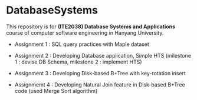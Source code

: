 # DatabaseSystems

This repository is for **(ITE2038) Database Systems and Applications** course of computer software engineering in Hanyang University.

+ Assignment 1 : SQL query practices with Maple dataset

+ Assignment 2 : Developing Database application, Simple HTS (milestone 1 : devise DB Schema, milestone 2 : implement HTS)

+ Assignment 3 : Developing Disk-based B+Tree with key-rotation insert

+ Assignmemt 4 : Developing Natural Join feature in Disk-based B+Tree code (used Merge Sort algorithm)
